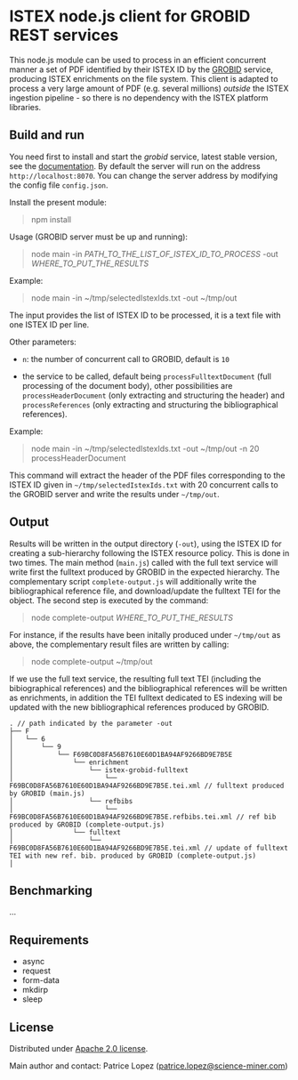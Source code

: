 # ISTEX node.js client for GROBID REST services

This node.js module can be used to process in an efficient concurrent manner a set of PDF identified by their ISTEX ID by the [GROBID](https://github.com/kermitt2/grobid) service, producing ISTEX enrichments on the file system. This client is adapted to process a very large amount of PDF (e.g. several millions) _outside_ the ISTEX ingestion pipeline - so there is no dependency with the ISTEX platform libraries. 

## Build and run

You need first to install and start the *grobid* service, latest stable version, see the [documentation](http://grobid.readthedocs.io/). By default the server will run on the address `http://localhost:8070`. You can change the server address by modifying the config file `config.json`.

Install the present module:

> npm install

Usage (GROBID server must be up and running): 

> node main -in *PATH_TO_THE_LIST_OF_ISTEX_ID_TO_PROCESS* -out *WHERE_TO_PUT_THE_RESULTS*

Example:

> node main -in ~/tmp/selectedIstexIds.txt -out ~/tmp/out

The input provides the list of ISTEX ID to be processed, it is a text file with one ISTEX ID per line. 

Other parameters: 

* `n`: the number of concurrent call to GROBID, default is `10`

* the service to be called, default being `processFulltextDocument` (full processing of the document body), other possibilities are `processHeaderDocument` (only extracting and structuring the header) and `processReferences` (only extracting and structuring the bibliographical references). 

Example: 

> node main -in ~/tmp/selectedIstexIds.txt -out ~/tmp/out -n 20 processHeaderDocument

This command will extract the header of the PDF files corresponding to the ISTEX ID given in `~/tmp/selectedIstexIds.txt` with 20 concurrent calls to the GROBID server and write the results under `~/tmp/out`.

## Output

Results will be written in the output directory (`-out`), using the ISTEX ID for creating a sub-hierarchy following the ISTEX resource policy. This is done in two times. The main method (`main.js`) called with the full text service will write first the fulltext produced by GROBID in the expected hierarchy. The complementary script `complete-output.js` will additionally write the bibliographical reference file, and download/update the fulltext TEI for the object. The second step is executed by the command:

> node complete-output *WHERE_TO_PUT_THE_RESULTS*

For instance, if the results have been initally produced under `~/tmp/out` as above, the complementary result files are written by calling:

> node complete-output ~/tmp/out

If we use the full text service, the resulting full text TEI (including the bibiographical references) and the bibliographical references will be written as enrichments, in addition the TEI fulltext dedicated to ES indexing will be updated with the new bibliographical references produced by GROBID. 

```
. // path indicated by the parameter -out
├── F                        
│   └── 6
│       └── 9
│           └── F69BC0D8FA56B7610E60D1BA94AF9266BD9E7B5E
│               └── enrichment
│                   └── istex-grobid-fulltext
│                       └── F69BC0D8FA56B7610E60D1BA94AF9266BD9E7B5E.tei.xml // fulltext produced by GROBID (main.js)
│                   └── refbibs
│                       └── F69BC0D8FA56B7610E60D1BA94AF9266BD9E7B5E.refbibs.tei.xml // ref bib produced by GROBID (complete-output.js)
│               └── fulltext
│                   └── F69BC0D8FA56B7610E60D1BA94AF9266BD9E7B5E.tei.xml // update of fulltext TEI with new ref. bib. produced by GROBID (complete-output.js)
│
```

## Benchmarking

...

## Requirements

- async
- request
- form-data
- mkdirp
- sleep

## License

Distributed under [Apache 2.0 license](http://www.apache.org/licenses/LICENSE-2.0). 

Main author and contact: Patrice Lopez (<patrice.lopez@science-miner.com>)
